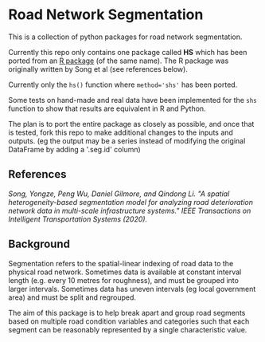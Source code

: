 # Road Network Segmentation

This is a collection of python packages for road network segmentation.

Currently this repo only contains one package called **HS** which has been  ported from an [R package](https://cran.r-project.org/web/packages/HS/index.html) (of the same name). The R package was originally written by Song et al (see references below). 

Currently only the `hs()` function where `method='shs'` has been ported.

Some tests on hand-made and real data have been implemented for the `shs` function to show that results are equivalent in R and Python.

The plan is to port the entire package as closely as possible, and once that is tested, fork this repo to make additional changes to the inputs and outputs. (eg the output may be a series instead of modifying the original DataFrame by adding a '.seg.id' column)

## References

_Song, Yongze, Peng Wu, Daniel Gilmore, and Qindong Li. "A spatial heterogeneity-based segmentation model for analyzing road deterioration network data in multi-scale infrastructure systems." IEEE Transactions on Intelligent Transportation Systems (2020)._

## Background

Segmentation refers to the spatial-linear indexing of road data to the physical road network. Sometimes data is available at constant interval length (e.g. every 10 metres for roughness), and must be grouped into larger intervals. Sometimes data has uneven intervals (eg  local government area) and must be split and regrouped.

The aim of this package is to help break apart and group road segments based on multiple road condition variables and categories such that each segment can be reasonably represented by a single characteristic value.




